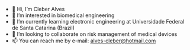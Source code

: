 - 👋 Hi, I’m Cleber Alves
- 👀 I’m interested in biomedical engineering
- 🌱 I’m currently learning electronic engineering at Universidade Federal de Santa Catarina (Brazil)
- 💞️ I’m looking to collaborate on risk management of medical devices
- 📫 You can reach me by e-mail: alves-cleber@hotmail.com
